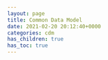 ```yaml
---
layout: page
title: Common Data Model
date: 2021-02-20 20:12:40+0000
categories: cdm
has_children: true
has_toc: true
---
```

